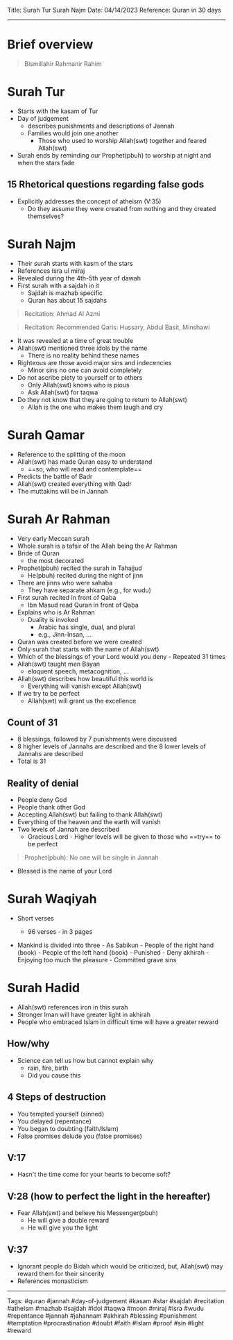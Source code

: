 Title: Surah Tur Surah Najm
Date: 04/14/2023
Reference: Quran in 30 days

---

# Brief overview
> Bismillahir Rahmanir Rahim

# Surah Tur
- Starts with the kasam of Tur
- Day of judgement
	- describes punishments and descriptions of Jannah
	- Families would join one another
		- Those who used to worship Allah(swt) together and feared Allah(swt)
- Surah ends by reminding our Prophet(pbuh) to worship at night and when the stars fade

## 15 Rhetorical questions regarding false gods
- Explicitly addresses the concept of atheism (V:35)
	- Do they assume they were created from nothing and they created themselves?

# Surah Najm
- Their surah starts with kasm of the stars
- References Isra ul miraj
- Revealed during the 4th-5th year of dawah
- First surah with a sajdah in it
	- Sajdah is mazhab specific
	- Quran has about 15 sajdahs
> Recitation: Ahmad Al Azmi

> Recitation: Recommended Qaris: Hussary, Abdul Basit, Minshawi

- It was revealed at a time of great trouble
- Allah(swt) mentioned three idols by the name
	- There is no reality behind these names 
- Righteous are those avoid major sins and indecencies
	- Minor sins no one can avoid completely
- Do not ascribe piety to yourself or to others
	- Only Allah(swt) knows who is pious
	- Ask Allah(swt) for taqwa
- Do they not know that they are going to return to Allah(swt)
	- Allah is the one who makes them laugh and cry

# Surah Qamar
- Reference to the splitting of the moon
- Allah(swt) has made Quran easy to understand
	- ==so, who will read and contemplate==
- Predicts the battle of Badr
- Allah(swt) created everything with Qadr
- The muttakins will be in Jannah

# Surah Ar Rahman
- Very early Meccan surah
- Whole surah is a tafsir of the Allah being the Ar Rahman
- Bride of Quran
	- the most decorated
- Prophet(pbuh) recited the surah in Tahajjud
	- He(pbuh) recited during the night of jinn
- There are jinns who were sahaba
	- They have separate ahkam (e.g., for wudu)
- First surah recited in front of Qaba
	- Ibn Masud read Quran in front of Qaba
- Explains who is Ar Rahman
	- Duality is invoked
		- Arabic has single, dual, and plural
		- e.g., Jinn-Insan, ...
- Quran was created before we were created
- Only surah that starts with the name of Allah(swt)
- Which of the blessings of your Lord would you deny
		- Repeated 31 times
- Allah(swt) taught men Bayan
	- eloquent speech, metacognition, ...
- Allah(swt) describes how beautiful this world is
	- Everything will vanish except Allah(swt)
- If we try to be perfect
	- Allah(swt) will grant us the excellence

## Count of 31
- 8 blessings, followed by 7 punishments were discussed
- 8 higher levels of Jannahs are described and the 8 lower levels of Jannahs are described
- Total is 31

## Reality of denial
- People deny God
- People thank other God
- Accepting Allah(swt) but failing to thank Allah(swt)
- Everything of the heaven and the earth will vanish
- Two levels of Jannah are described
	- Gracious Lord - Higher levels will be given to those who ==try== to be perfect

> Prophet(pbuh): No one will be single in Jannah
- Blessed is the name of your Lord

# Surah Waqiyah
- Short verses
	- 96 verses - in 3 pages

- Mankind is divided into three
		- As Sabikun
		- People of the right hand (book)
		- People of the left hand (book)
			- Punished
				- Deny akhirah
				- Enjoying too much the pleasure
				- Committed grave sins

# Surah Hadid
- Allah(swt) references iron in this surah
- Stronger Iman will have greater light in akhirah
- People who embraced Islam in difficult time will have a greater reward

## How/why
- Science can tell us how but cannot explain why
	- rain, fire, birth
	- Did you cause this

## 4 Steps of destruction
- You tempted yourself (sinned)
- You delayed (repentance)
- You began to doubting (faith/Islam)
- False promises delude you (false promises)

## V:17
- Hasn't the time come for your hearts to become soft?
## V:28 (how to perfect the light in the hereafter)
- Fear Allah(swt) and believe his Messenger(pbuh)
	- He will give a double reward
	- He will give you the light
## V:37
- Ignorant people do Bidah which would be criticized, but, Allah(swt) may reward them for their sincerity
- References monasticism



---
Tags: #quran #jannah #day-of-judgement #kasam #star #sajdah #recitation #atheism #mazhab #sajdah #idol #taqwa #moon #miraj #isra #wudu #repentance #jannah #jahannam #akhirah #blessing #punishment #temptation #procrastination #doubt #faith #Islam #proof #sin #light #reward 
